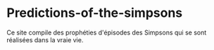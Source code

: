 # Predictions-of-the-simpsons
Ce site compile des prophéties d'épisodes des Simpsons qui se sont réalisées dans la vraie vie.
